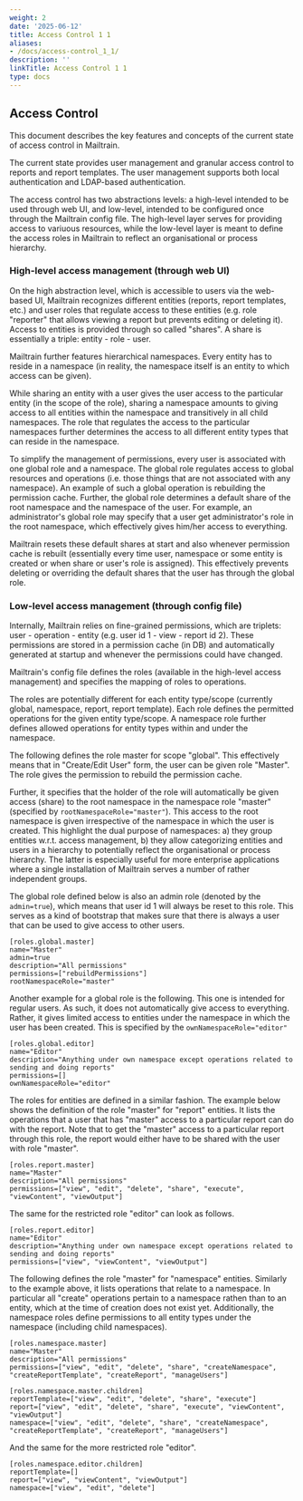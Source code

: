 ```yaml
---
weight: 2
date: '2025-06-12'
title: Access Control 1 1
aliases:
- /docs/access-control_1_1/
description: ''
linkTitle: Access Control 1 1
type: docs
---
```


## Access Control

This document describes the key features and concepts of the current state of 
access control in Mailtrain. 
 
The current state provides user management and granular access control to reports
and report templates. The user management supports both local authentication and
LDAP-based authentication.

The access control has two abstractions levels: a high-level intended to be used through web UI,
and low-level, intended to be configured once through the Mailtrain config file. The high-level
layer serves for providing access to variuous resources, while the low-level layer is meant
to define the access roles in Mailtrain to reflect an organisational or process hierarchy.

### High-level access management (through web UI)

On the high abstraction level, which is accessible to users via the web-based UI, Mailtrain
recognizes different entities (reports, report templates, etc.) and user roles that regulate
access to these entities (e.g. role "reporter" that allows viewing a report but prevents editing
or deleting it). Access to entities is provided through so called "shares". A share is essentially
a triple: entity - role - user. 

Mailtrain further features hierarchical namespaces. Every entity has to reside in a namespace 
(in reality, the namespace itself is an entity to which access can be given).

While sharing an entity with a user gives the user access to the particular entity (in the
scope of the role), sharing a namespace amounts to giving access to all entities within 
the namespace and transitively in all child namespaces. The role that regulates the access to the
particular namespaces further determines the access to all different entity types that can 
reside in the namespace.

To simplify the management of permissions, every user is associated with one global role and
a namespace. The global role regulates access to global resources and operations (i.e. those
things that are not associated with any namespace). An example of such a global operation is 
rebuilding the permission cache. Further, the global role determines a default share of the
root namespace and the namespace of the user. For example, an administrator's global role may 
specify that a user get administrator's role in the root namespace, which effectively gives
him/her access to everything.

Mailtrain resets these default shares at start and also whenever permission cache is rebuilt
(essentially every time user, namespace or some entity is created or when share or user's
 role is assigned). This effectively prevents deleting or overriding the default shares that
 the user has through the global role.


### Low-level access management (through config file)

Internally, Mailtrain relies on fine-grained permissions, which are triplets: 
user - operation - entity (e.g. user id 1 - view - report id 2). These permissions are stored
in a permission cache (in DB) and automatically generated at startup and whenever the permissions
 could have changed.
 
Mailtrain's config file defines the roles (available in the high-level access management) and 
specifies the mapping of roles to operations.

The roles are potentially different for each entity type/scope (currently global, namespace, report, 
report template). Each role defines the permitted operations for the given entity type/scope.
A namespace role further defines allowed operations for entity types within and under the 
 namespace.

The following defines the role master for scope "global". This effectively means that in 
"Create/Edit User" form, the user can be given role "Master". 
The role gives the permission to rebuild the permission cache. 

Further, it specifies that the
holder of the role will automatically be given access (share) to the root namespace in the
namespace role "master" (specified by ```rootNamespaceRole="master"```). This access to the root namespace is given irrespective of the namespace
in which the user is created. This highlight the dual purpose of namespaces: a) they group
entities w.r.t. access management, b) they allow categorizing entities and users in a hierarchy
to potentially reflect the organisational or process hierarchy. The latter is especially useful for
more enterprise applications where a single installation of Mailtrain serves a number of rather
independent groups.

The global role defined below is also an admin role (denoted by the ```admin=true```), which means that user id 1 will always be reset to this role.
This serves as a kind of bootstrap that makes sure that there is always a user that can be
used to give access to other users.
```
[roles.global.master]
name="Master"
admin=true
description="All permissions"
permissions=["rebuildPermissions"]
rootNamespaceRole="master"
```

Another example for a global role is the following. This one is intended for regular users.
As such, it does not automatically give access to everything. Rather, it gives limited access
to entities under the namespace in which the user has been created. This is specified by the
```ownNamespaceRole="editor"```
```
[roles.global.editor]
name="Editor"
description="Anything under own namespace except operations related to sending and doing reports"
permissions=[]
ownNamespaceRole="editor"
```

The roles for entities are defined in a similar fashion. The example below shows the definition
of the role "master" for "report" entities. It lists the operations that a user
that has "master" access to a particular report can do with the report. Note that to get the
"master" access to a particular report through this role, the report would either have to be shared with the user
with role "master".  
```
[roles.report.master]
name="Master"
description="All permissions"
permissions=["view", "edit", "delete", "share", "execute", "viewContent", "viewOutput"]
```

The same for the restricted role "editor" can look as follows.
```
[roles.report.editor]
name="Editor"
description="Anything under own namespace except operations related to sending and doing reports"
permissions=["view", "viewContent", "viewOutput"]
```

The following defines the role "master" for "namespace" entities. Similarly to the example above,
it lists operations that relate to a namespace. In particular all "create" operations pertain
to a namespace rathen than to an entity, which at the time of creation does not exist yet.
Additionally, the namespace roles define permissions to all entity types under the namespace
(including child namespaces). 
```
[roles.namespace.master]
name="Master"
description="All permissions"
permissions=["view", "edit", "delete", "share", "createNamespace", "createReportTemplate", "createReport", "manageUsers"]

[roles.namespace.master.children]
reportTemplate=["view", "edit", "delete", "share", "execute"]
report=["view", "edit", "delete", "share", "execute", "viewContent", "viewOutput"]
namespace=["view", "edit", "delete", "share", "createNamespace", "createReportTemplate", "createReport", "manageUsers"]
```

And the same for the more restricted role "editor".
```
[roles.namespace.editor.children]
reportTemplate=[]
report=["view", "viewContent", "viewOutput"]
namespace=["view", "edit", "delete"]
```